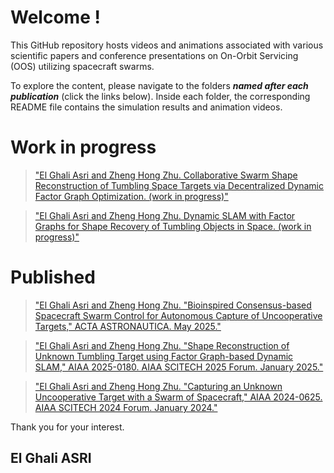 # Welcome !

This GitHub repository hosts videos and animations associated with various scientific papers and conference presentations on On-Orbit Servicing (OOS) utilizing spacecraft swarms.

To explore the content, please navigate to the folders ***named after each publication*** (click the links below). Inside each folder, the corresponding README file contains the simulation results and animation videos.

# Work in progress

>["El Ghali Asri and Zheng Hong Zhu. Collaborative Swarm Shape Reconstruction of Tumbling Space Targets via Decentralized Dynamic Factor Graph Optimization. (work in progress)"](https://github.com/Pontmousse/Spacecraft-Swarm-OOS/tree/main/Collaborative%20Swarm%20Shape%20Reconstruction%20of%20Tumbling%20Space%20Targets%20via%20Decentralized%20Dynamic%20Factor%20Graph%20Optimization)

>["El Ghali Asri and Zheng Hong Zhu. Dynamic SLAM with Factor Graphs for Shape Recovery of Tumbling Objects in Space. (work in progress)"](https://github.com/Pontmousse/Spacecraft-Swarm-OOS/tree/main/Dynamic%20SLAM%20with%20Factor%20Graphs%20for%20Shape%20Recovery%20of%20Tumbling%20Objects%20in%20Space)

# Published

>["El Ghali Asri and Zheng Hong Zhu. "Bioinspired Consensus-based Spacecraft Swarm Control for Autonomous Capture of Uncooperative Targets," ACTA ASTRONAUTICA. May 2025."](https://github.com/Pontmousse/Spacecraft-Swarm-OOS/tree/main/Bioinspired%20consensus-based%20spacecraft%20swarm%20control%20for%20autonomous%20capture%20of%20uncooperative%20targets)

>["El Ghali Asri and Zheng Hong Zhu. "Shape Reconstruction of Unknown Tumbling Target using Factor Graph-based Dynamic SLAM," AIAA 2025-0180. AIAA SCITECH 2025 Forum. January 2025."](https://github.com/Pontmousse/Spacecraft-Swarm-OOS/tree/main/Shape%20Reconstruction%20of%20Unknown%20Tumbling%20Target%20using%20Factor%20Graph-based%20Dynamic%20SLAM)

>["El Ghali Asri and Zheng Hong Zhu. "Capturing an Unknown Uncooperative Target with a Swarm of Spacecraft," AIAA 2024-0625. AIAA SCITECH 2024 Forum. January 2024."](https://github.com/Pontmousse/Spacecraft-Swarm-OOS/tree/main/Capturing%20an%20Unknown%20Uncooperative%20Target%20with%20a%20Swarm%20of%20Spacecraft%20(2D%20version))

Thank you for your interest.

## El Ghali ASRI
